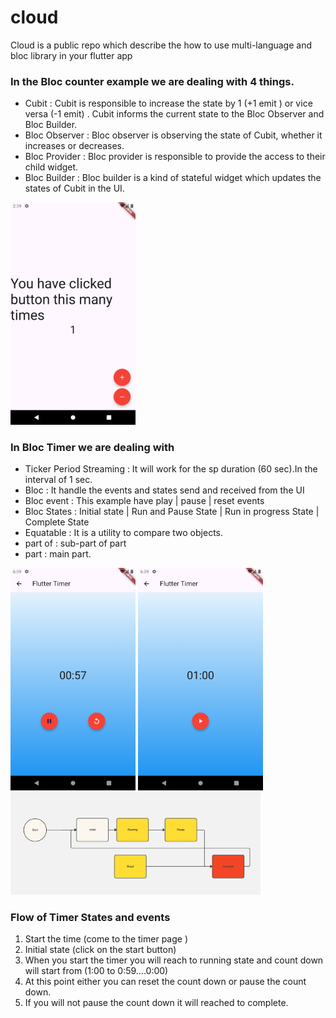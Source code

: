 # cloud

Cloud is a public repo which describe the how to use multi-language and bloc library   in your flutter app 

### In the Bloc counter example we are dealing with 4 things.

- Cubit : Cubit is responsible to increase the state by 1 (+1 emit ) or vice versa (-1 emit) . Cubit informs the current state to the Bloc Observer and Bloc Builder.
- Bloc Observer : Bloc observer is observing the state of Cubit, whether it increases or decreases.
- Bloc Provider : Bloc provider is responsible to provide the access to their child widget.
- Bloc Builder : Bloc builder is a kind of stateful widget which updates the states of Cubit in the UI. 

<p align ="left">
<img src="counter.png" alt="drawing" width="200"/>
</p>

### In Bloc Timer  we are dealing with 
- Ticker Period Streaming : It will work for the sp duration (60 sec).In the interval of 1 sec. 
- Bloc : It handle the events and states send and received from the UI
- Bloc event : This example have play | pause | reset events
- Bloc States : Initial state | Run and Pause State | Run in progress State | Complete State 
- Equatable : It is a utility to compare two objects.
- part of : sub-part of part
- part : main part.

<p align ="left">
<img src="bloc_timer_2.png" alt="drawing" width="200"/>
<img src="bloc_timer_1.png" alt="drawing" width="200"/>
<img src="timer_flow.jpg" alt="drawing" width="400"/>
</p>

### Flow of Timer States and events 

1. Start the time (come to the timer page )
2. Initial state (click on the start button)
3. When  you start the timer you will reach to running state and count down will start from (1:00 to 0:59....0:00)
4. At this point either you can reset the count down or pause the count down.
5. If you will not pause the count down it will reached to complete. 

